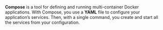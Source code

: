 **Compose** is a tool for defining and running multi-container Docker applications. With Compose, you use a **YAML** file to configure your application’s services. Then, with a single command, you create and start all the services from your configuration.